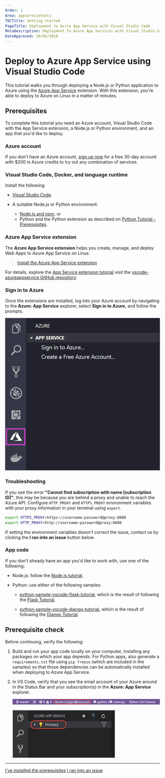 ```yaml
---
Order: 1
Area: appservicetools
TOCTitle: Getting started
PageTitle: Deployment to Azire App Service with Visual Studio Code
MetaDescription: Deployment to Azure App Services with Visual Studio Code for Node.js and Python apps
DateApproved: 10/03/2018
---
```

# Deploy to Azure App Service using Visual Studio Code

This tutorial walks you through deploying a Node.js or Python application to Azure using the [Azure App Service](https://marketplace.visualstudio.com/items?itemName=ms-azuretools.vscode-azureappservice) extension. With this extension, you're able to deploy to Azure on Linux in a matter of minutes.

## Prerequisites

To complete this tutorial you need an Azure account, Visual Studio Code with the App Service extension, a Node.js or Python environment, and an app that you'd like to deploy.

### Azure account

If you don't have an Azure account, [sign up now](https://azure.microsoft.com/free/?utm_source=campaign&utm_campaign=vscode-tutorial-docker-extension&mktingSource=vscode-tutorial-docker-extension) for a free 30-day account with $200 in Azure credits to try out any combination of services.

### Visual Studio Code, Docker, and language runtime

Install the following:

- [Visual Studio Code](https://code.visualstudio.com/).

- A suitable Node.js or Python environment:
  - [Node.js and npm](https://nodejs.org/en/download), or
  - Python and the Python extension as described on [Python Tutorial - Prerequisites](/docs/python/python-tutorial.md).

### Azure App Service extension

The **Azure App Service extension** helps you create, manage, and deploy Web Apps to Azure App Service on Linux.

> <a class="tutorial-install-extension-btn" href="vscode:extension/ms-azuretools.vscode-azureappservice">Install the Azure App Service extension</a>

For details, explore the [App Service extension tutorial](../app-service-extension/getting-started.md) visit the [vscode-azureappservice GitHub repository](https://github.com/Microsoft/vscode-azureappservice).

### Sign in to Azure

Once the extensions are installed, log into your Azure account by navigating to the **Azure: App Service** explorer, select **Sign in to Azure**, and follow the prompts.

![Sign in to Azure](../images/app-service-extension/sign-in.png)

### Troubleshooting

If you see the error **"Cannot find subscription with name [subscription ID]"**, this may be because you are behind a proxy and unable to reach the Azure API. Configure `HTTP_PROXY` and `HTTPS_PROXY` environment variables with your proxy information in your terminal using `export`.

```sh
export HTTPS_PROXY=https://username:password@proxy:8080
export HTTP_PROXY=http://username:password@proxy:8080
```

If setting the environment variables doesn't correct the issue, contact us by clicking the **I ran into an issue** button below.

### App code

If you don't already have an app you'd like to work with, use one of the following:

- Node.js: follow the [Node.js tutorial](/docs/nodejs/nodejs-tutorial.md).

- Python: use either of the following samples:

  - [python-sample-vscode-flask-tutorial](https://github.com/Microsoft/python-sample-vscode-flask-tutorial), which is the result of following the [Flask Tutorial](/docs/python/tutorial-flask.md).

  - [python-sample-vscode-django-tutorial](https://github.com/Microsoft/python-sample-vscode-django-tutorial), which is the result of following the [Django Tutorial](/docs/python/tutorial-django.md).

## Prerequisite check

Before continuing, verify the following:

1. Build and run your app code locally on your computer, installing any packages on which your app depends. For Python apps, also generate a `requirements.txt` file using `pip freeze` (which are included in the samples) so that those dependencies can be automatically installed when deploying to Azure App Service.

1. In VS Code, verify that you see the email account of your Azure around in the Status Bar and your subscription(s) in the **Azure: App Service** explorer.

    ![VS Code status bar showing Azure account](../images/app-service-extension/azure-account-status-bar.png)

    ![VS Code Azure App Service explorer showing subscriptions](../images/app-service-extension/azure-subscription-view.png)

----

<a class="tutorial-next-btn" href="/tutorials/app-service-extension/create-app">I've installed the prerequisites</a>
<a class="tutorial-feedback-btn" onclick="reportIssue('node-deployment-azureappservice', 'getting-started')" href="javascript:void(0)">I ran into an issue</a>
